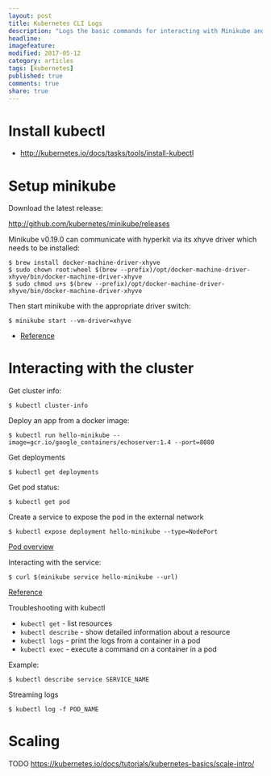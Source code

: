 ```yaml
---
layout: post
title: Kubernetes CLI Logs
description: "Logs the basic commands for interacting with Minikube and Kubernetes"
headline:
imagefeature:
modified: 2017-05-12
category: articles
tags: [kubernetes]
published: true
comments: true
share: true
---
```


# Install kubectl

* http://kubernetes.io/docs/tasks/tools/install-kubectl

# Setup minikube

Download the latest release:

http://github.com/kubernetes/minikube/releases

Minikube v0.19.0 can communicate with hyperkit via its xhyve driver which needs to be installed:

    $ brew install docker-machine-driver-xhyve
    $ sudo chown root:wheel $(brew --prefix)/opt/docker-machine-driver-xhyve/bin/docker-machine-driver-xhyve
    $ sudo chmod u+s $(brew --prefix)/opt/docker-machine-driver-xhyve/bin/docker-machine-driver-xhyve

Then start minikube with the appropriate driver switch:

    $ minikube start --vm-driver=xhyve

* [Reference](https://github.com/zchee/docker-machine-driver-xhyve#install)

# Interacting with the cluster

Get cluster info:

    $ kubectl cluster-info

Deploy an app from a docker image:

    $ kubectl run hello-minikube --image=gcr.io/google_containers/echoserver:1.4 --port=8080

Get deployments

    $ kubectl get deployments

Get pod status:

    $ kubectl get pod

Create a service to expose the pod in the external network

    $ kubectl expose deployment hello-minikube --type=NodePort

[Pod overview](https://kubernetes.io/docs/tutorials/kubernetes-basics/explore-intro/)

Interacting with the service:

    $ curl $(minikube service hello-minikube --url)

[Reference](https://kubernetes.io/docs/getting-started-guides/minikube/)

Troubleshooting with kubectl

* `kubectl get` - list resources
* `kubectl describe` - show detailed information about a resource
* `kubectl logs` - print the logs from a container in a pod
* `kubectl exec` - execute a command on a container in a pod

Example:

    $ kubectl describe service SERVICE_NAME

Streaming logs

    $ kubectl log -f POD_NAME

# Scaling

TODO https://kubernetes.io/docs/tutorials/kubernetes-basics/scale-intro/


